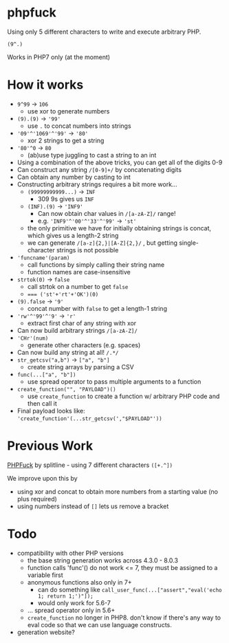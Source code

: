 # phpfuck
Using only 5 different characters to write and execute arbitrary PHP.

```
(9^.)
```

Works in PHP7 only (at the moment)

# How it works
- `9^99` -> `106`
  - use xor to generate numbers
- `(9).(9)` -> `'99'`
  - use `.` to concat numbers into strings
- `'09'^'1069'^'99'` -> `'80'`
  - xor 2 strings to get a string
- `'80'^0` -> `80`
  - (ab)use type juggling to cast a string to an int
- Using a combination of the above tricks, you can get all of the digits 0-9
- Can construct any string `/[0-9]+/` by concatenating digits
- Can obtain any number by casting to int 
- Constructing arbitrary strings requires a bit more work...
  - `(99999999999...)` -> `INF`
    - 309 9s gives us `INF`
  - `(INF).(9)` -> `'INF9'`
    - Can now obtain char values in `/[a-zA-Z]/` range!
    - e.g. `'INF9'^'00'^'33'^'99'` -> `'st'`
  - the only primitive we have for initially obtaining strings is concat, which gives us a length-2 string
  - we can generate `/[a-z]{2,}|[A-Z]{2,}/` , but getting single-character strings is not possible
- `'funcname'(param)`
  - call functions by simply calling their string name
  - function names are case-insensitive
- `strtok(0)` -> `false`
  - call strtok on a number to get `false`
  - `=== ('st'+'rt'+'OK')(0)`
- `(9).false` -> `'9'`
  - concat number with `false` to get a length-1 string
- `'rw'^'99'^'9'` -> `'r'`
  - extract first char of any string with xor
- Can now build arbitrary strings `/[a-zA-Z]/`
- `'CHr'(num)`
  - generate other characters (e.g. spaces)
- Can now build any string at all! `/.*/`
- `str_getcsv("a,b")` -> `["a", "b"]`
  - create string arrays by parsing a CSV
- `func(...["a", "b"])`
  - use spread operator to pass multiple arguments to a function
- `create_function("", "PAYLOAD")()`
  - use `create_function` to create a function w/ arbitrary PHP code and then call it
- Final payload looks like: `'create_function'(...str_getcsv(',"$PAYLOAD"'))`

# Previous Work
[PHPFuck](https://github.com/splitline/PHPFuck) by splitline - using 7 different characters `([+.^])`

We improve upon this by
- using xor and concat to obtain more numbers from a starting value (no plus required)
- using numbers instead of `[]` lets us remove a bracket

# Todo
- compatibility with other PHP versions
  - the base string generation works across 4.3.0 - 8.0.3
  - function calls 'func'() do not work <= 7, they must be assigned to a variable first
  - anonymous functions also only in 7+
    - can do something like `call_user_func(...["assert","eval('echo 1; return 1;')"]);`
    - would only work for 5.6-7
  - ... spread operator only in 5.6+
  - `create_function` no longer in PHP8. don't know if there's any way to eval code so that we can use language constructs.
- generation website?
